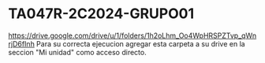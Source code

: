 # TA047R-2C2024-GRUPO01
https://drive.google.com/drive/u/1/folders/1h2oLhm_Oo4WpHRSPZTvp_qWnrjD6fInh Para su correcta ejecucion agregar esta carpeta a su drive en la seccion "Mi unidad" como acceso directo.
